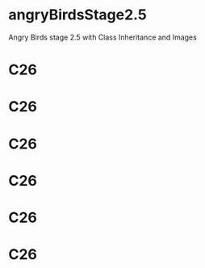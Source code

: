 # angryBirdsStage2.5
Angry Birds stage 2.5 with Class Inheritance and Images
# C26
# C26
# C26
# C26
# C26
# C26
